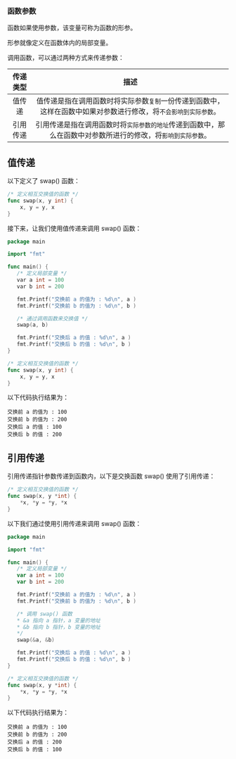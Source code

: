 ### 函数参数

函数如果使用参数，该变量可称为函数的形参。

形参就像定义在函数体内的局部变量。

调用函数，可以通过两种方式来传递参数：

|传递类型	|描述|
|:---:|:---:|
|值传递|值传递是指在调用函数时将实际参数`复制`一份传递到函数中，这样在函数中如果对参数进行修改，将`不会影响到实际参数`。|
|引用传递|引用传递是指在调用函数时将`实际参数的地址`传递到函数中，那么在函数中对参数所进行的修改，将`影响到实际参数`。|


## 值传递

以下定义了 swap() 函数：
```go
/* 定义相互交换值的函数 */
func swap(x, y int) {
	x, y = y, x
}

```
接下来，让我们使用值传递来调用 swap() 函数：

```go
package main

import "fmt"

func main() {
   /* 定义局部变量 */
   var a int = 100
   var b int = 200

   fmt.Printf("交换前 a 的值为 : %d\n", a )
   fmt.Printf("交换前 b 的值为 : %d\n", b )

   /* 通过调用函数来交换值 */
   swap(a, b)

   fmt.Printf("交换后 a 的值 : %d\n", a )
   fmt.Printf("交换后 b 的值 : %d\n", b )
}

/* 定义相互交换值的函数 */
func swap(x, y int) {
	x, y = y, x
}
```
以下代码执行结果为：
```
交换前 a 的值为 : 100
交换前 b 的值为 : 200
交换后 a 的值 : 100
交换后 b 的值 : 200

```

## 引用传递

引用传递指针参数传递到函数内，以下是交换函数 swap() 使用了引用传递：

```go
/* 定义相互交换值的函数 */
func swap(x, y *int) {
	*x, *y = *y, *x
}
```

以下我们通过使用引用传递来调用 swap() 函数：

```go
package main

import "fmt"

func main() {
   /* 定义局部变量 */
   var a int = 100
   var b int = 200

   fmt.Printf("交换前 a 的值为 : %d\n", a )
   fmt.Printf("交换前 b 的值为 : %d\n", b )

   /* 调用 swap() 函数
   * &a 指向 a 指针，a 变量的地址
   * &b 指向 b 指针，b 变量的地址
   */
   swap(&a, &b)

   fmt.Printf("交换后 a 的值 : %d\n", a )
   fmt.Printf("交换后 b 的值 : %d\n", b )
}

/* 定义相互交换值的函数 */
func swap(x, y *int) {
	*x, *y = *y, *x
}

```

以下代码执行结果为：
```
交换前 a 的值为 : 100
交换前 b 的值为 : 200
交换后 a 的值 : 200
交换后 b 的值 : 100

```